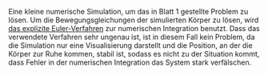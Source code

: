 Eine kleine numerische Simulation, um das in Blatt 1 gestellte Problem zu
lösen. Um die Bewegungsgleichungen der simulierten Körper zu lösen, wird
[das explizite Euler-Verfahren](https://en.wikipedia.org/wiki/Euler_method)
zur numerischen Integration benutzt. Dass das verwendete Verfahren sehr ungenau
ist, ist in diesem Fall kein Problem, da die Simulation nur eine Visualisierung
darstellt und die Position, an der die Körper zur Ruhe kommen, stabil ist,
sodass es nicht zu der Situation kommt, dass Fehler in der numerischen
Integration das System stark verfälschen.
